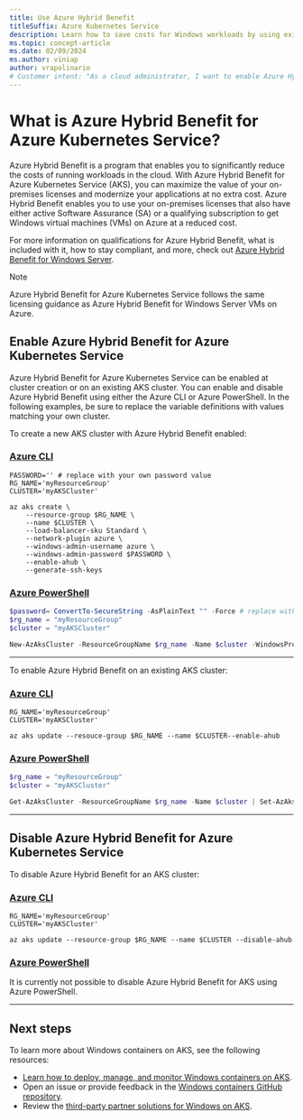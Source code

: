 ```yaml
---
title: Use Azure Hybrid Benefit
titleSuffix: Azure Kubernetes Service
description: Learn how to save costs for Windows workloads by using existing Windows Server licenses on Azure Kubernetes Service.
ms.topic: concept-article
ms.date: 02/09/2024
ms.author: viniap
author: vrapolinario
# Customer intent: "As a cloud administrator, I want to enable Azure Hybrid Benefit for my Azure Kubernetes Service cluster, so that I can reduce costs by utilizing my existing Windows Server licenses."
---
```


# What is Azure Hybrid Benefit for Azure Kubernetes Service?

Azure Hybrid Benefit is a program that enables you to significantly reduce the costs of running workloads in the cloud. With Azure Hybrid Benefit for Azure Kubernetes Service (AKS), you can maximize the value of your on-premises licenses and modernize your applications at no extra cost. Azure Hybrid Benefit enables you to use your on-premises licenses that also have either active Software Assurance (SA) or a qualifying subscription to get Windows virtual machines (VMs) on Azure at a reduced cost.

For more information on qualifications for Azure Hybrid Benefit, what is included with it, how to stay compliant, and more, check out [Azure Hybrid Benefit for Windows Server](/azure/virtual-machines/windows/hybrid-use-benefit-licensing).

>[!Note]
>Azure Hybrid Benefit for Azure Kubernetes Service follows the same licensing guidance as Azure Hybrid Benefit for Windows Server VMs on Azure.

## Enable Azure Hybrid Benefit for Azure Kubernetes Service

Azure Hybrid Benefit for Azure Kubernetes Service can be enabled at cluster creation or on an existing AKS cluster. You can enable and disable Azure Hybrid Benefit using either the Azure CLI or Azure PowerShell. In the following examples, be sure to replace the variable definitions with values matching your own cluster.

To create a new AKS cluster with Azure Hybrid Benefit enabled:

### [Azure CLI](#tab/azure-cli)

```azurecli-interactive
PASSWORD='' # replace with your own password value
RG_NAME='myResourceGroup'
CLUSTER='myAKSCluster'

az aks create \
    --resource-group $RG_NAME \
    --name $CLUSTER \
    --load-balancer-sku Standard \
    --network-plugin azure \
    --windows-admin-username azure \
    --windows-admin-password $PASSWORD \
    --enable-ahub \
    --generate-ssh-keys
```

### [Azure PowerShell](#tab/azure-powershell)

```powershell
$password= ConvertTo-SecureString -AsPlainText "" -Force # replace with your own password value
$rg_name = "myResourceGroup"
$cluster = "myAKSCluster"

New-AzAksCluster -ResourceGroupName $rg_name -Name $cluster -WindowsProfileAdminUserName azureuser -WindowsProfileAdminUserPassword $cred -NetworkPlugin azure -NodeVmSetType VirtualMachineScaleSets --EnableAHUB
```

---

To enable Azure Hybrid Benefit on an existing AKS cluster:

### [Azure CLI](#tab/azure-cli)

```azurecli
RG_NAME='myResourceGroup'
CLUSTER='myAKSCluster'

az aks update --resouce-group $RG_NAME --name $CLUSTER--enable-ahub
```

### [Azure PowerShell](#tab/azure-powershell)

```powershell
$rg_name = "myResourceGroup"
$cluster = "myAKSCluster"

Get-AzAksCluster -ResourceGroupName $rg_name -Name $cluster | Set-AzAksCluster -EnableAHUB
```

---

## Disable Azure Hybrid Benefit for Azure Kubernetes Service

To disable Azure Hybrid Benefit for an AKS cluster:

### [Azure CLI](#tab/azure-cli)

```azurecli
RG_NAME='myResourceGroup'
CLUSTER='myAKSCluster'

az aks update --resource-group $RG_NAME --name $CLUSTER --disable-ahub
```

### [Azure PowerShell](#tab/azure-powershell)

It is currently not possible to disable Azure Hybrid Benefit for AKS using Azure PowerShell.

---

## Next steps

To learn more about Windows containers on AKS, see the following resources:

* [Learn how to deploy, manage, and monitor Windows containers on AKS](/training/paths/deploy-manage-monitor-wincontainers-aks).
* Open an issue or provide feedback in the [Windows containers GitHub repository](https://github.com/microsoft/Windows-Containers/issues).
* Review the [third-party partner solutions for Windows on AKS](windows-aks-partner-solutions.md).

